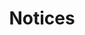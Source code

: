 ---
title: Notices


# rendered in a 3-column grid, confiurable by SCSS
notices:
    headline: Choose your Adventure
    byline:
        text: >
          Cardboard box for homemade spaceship included
        # (values) normal-case | uppercase | normal-case | bold | small | align-left-md
        class: uppercase
    items:
        - title: A tale about a kitten
          text: >
            ... a kitten with an unusual tail. Also, a spacesuit.
          url: '#'
          icon: fa-github-alt
          # (values) color-primary | color-secondary | color-success | color-warning | color-danger
          iconColor: color-primary
        - title: an unlikely Friendship
          text: >
            Do mechanical fish ride electrical bikes?
          url: '#'
          icon: fa-heart
          iconColor: color-primary
        - title: and Rocketry
          text: >
            To space and beyond in 3 simple steps!
          url: '#'
          icon: fa-rocket
          iconColor: color-primary
---